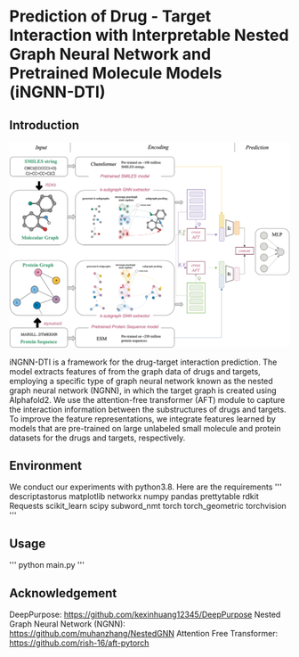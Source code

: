# Prediction of Drug - Target Interaction with Interpretable Nested Graph Neural Network and Pretrained Molecule Models (iNGNN-DTI)
## Introduction
![image](https://github.com/syan1992/iNGNN-DTI/blob/master/figure/archi.png)

iNGNN-DTI is a framework for the drug-target interaction prediction. The model extracts features of from the graph data of drugs and targets, employing a specific type of graph neural network known as the nested graph neural network (NGNN), in which the target graph is created using Alphafold2. We use the attention-free transformer (AFT) module to capture the interaction information between the substructures of drugs and targets. To improve the feature representations, we integrate features learned by models that are pre-trained on large unlabeled small molecule and protein datasets for the drugs and targets, respectively. 

## Environment
We conduct our experiments with python3.8. Here are the requirements
'''
descriptastorus
matplotlib
networkx
numpy
pandas
prettytable
rdkit
Requests
scikit_learn
scipy
subword_nmt
torch
torch_geometric
torchvision
'''

## Usage

'''
python main.py
'''

## Acknowledgement
DeepPurpose: https://github.com/kexinhuang12345/DeepPurpose
Nested Graph Neural Network (NGNN): https://github.com/muhanzhang/NestedGNN
Attention Free Transformer: https://github.com/rish-16/aft-pytorch

